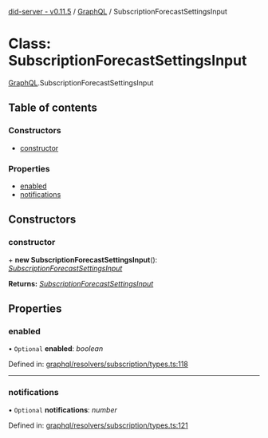 [did-server - v0.11.5](../README.md) / [GraphQL](../modules/graphql.md) / SubscriptionForecastSettingsInput

# Class: SubscriptionForecastSettingsInput

[GraphQL](../modules/graphql.md).SubscriptionForecastSettingsInput

## Table of contents

### Constructors

- [constructor](graphql.subscriptionforecastsettingsinput.md#constructor)

### Properties

- [enabled](graphql.subscriptionforecastsettingsinput.md#enabled)
- [notifications](graphql.subscriptionforecastsettingsinput.md#notifications)

## Constructors

### constructor

\+ **new SubscriptionForecastSettingsInput**(): [*SubscriptionForecastSettingsInput*](graphql.subscriptionforecastsettingsinput.md)

**Returns:** [*SubscriptionForecastSettingsInput*](graphql.subscriptionforecastsettingsinput.md)

## Properties

### enabled

• `Optional` **enabled**: *boolean*

Defined in: [graphql/resolvers/subscription/types.ts:118](https://github.com/Puzzlepart/did/blob/dev/server/graphql/resolvers/subscription/types.ts#L118)

___

### notifications

• `Optional` **notifications**: *number*

Defined in: [graphql/resolvers/subscription/types.ts:121](https://github.com/Puzzlepart/did/blob/dev/server/graphql/resolvers/subscription/types.ts#L121)
